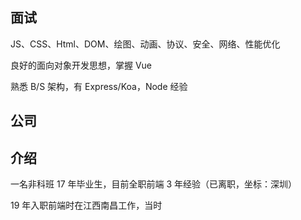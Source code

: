 ## 面试

JS、CSS、Html、DOM、绘图、动画、协议、安全、网络、性能优化

良好的面向对象开发思想，掌握 Vue

熟悉 B/S 架构，有 Express/Koa，Node 经验

## 公司

## 介绍

一名非科班 17 年毕业生，目前全职前端 3 年经验（已离职，坐标：深圳）

19 年入职前端时在江西南昌工作，当时
